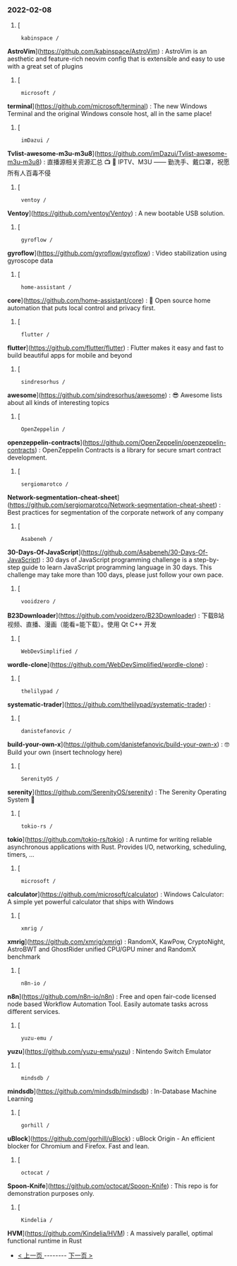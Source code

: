 ### 2022-02-08 
1. [
    

        kabinspace /
**AstroVim**](https://github.com/kabinspace/AstroVim) : AstroVim is an aesthetic and feature-rich neovim config that is extensible and easy to use with a great set of plugins
1. [
    

        microsoft /
**terminal**](https://github.com/microsoft/terminal) : The new Windows Terminal and the original Windows console host, all in the same place!
1. [
    

        imDazui /
**Tvlist-awesome-m3u-m3u8**](https://github.com/imDazui/Tvlist-awesome-m3u-m3u8) : 直播源相关资源汇总 📺 💯 IPTV、M3U —— 勤洗手、戴口罩，祝愿所有人百毒不侵
1. [
    

        ventoy /
**Ventoy**](https://github.com/ventoy/Ventoy) : A new bootable USB solution.
1. [
    

        gyroflow /
**gyroflow**](https://github.com/gyroflow/gyroflow) : Video stabilization using gyroscope data
1. [
    

        home-assistant /
**core**](https://github.com/home-assistant/core) : 🏡 Open source home automation that puts local control and privacy first.
1. [
    

        flutter /
**flutter**](https://github.com/flutter/flutter) : Flutter makes it easy and fast to build beautiful apps for mobile and beyond
1. [
    

        sindresorhus /
**awesome**](https://github.com/sindresorhus/awesome) : 😎 Awesome lists about all kinds of interesting topics
1. [
    

        OpenZeppelin /
**openzeppelin-contracts**](https://github.com/OpenZeppelin/openzeppelin-contracts) : OpenZeppelin Contracts is a library for secure smart contract development.
1. [
    

        sergiomarotco /
**Network-segmentation-cheat-sheet**](https://github.com/sergiomarotco/Network-segmentation-cheat-sheet) : Best practices for segmentation of the corporate network of any company
1. [
    

        Asabeneh /
**30-Days-Of-JavaScript**](https://github.com/Asabeneh/30-Days-Of-JavaScript) : 30 days of JavaScript programming challenge is a step-by-step guide to learn JavaScript programming language in 30 days. This challenge may take more than 100 days, please just follow your own pace.
1. [
    

        vooidzero /
**B23Downloader**](https://github.com/vooidzero/B23Downloader) : 下载B站视频、直播、漫画（能看=能下载）。使用 Qt C++ 开发
1. [
    

        WebDevSimplified /
**wordle-clone**](https://github.com/WebDevSimplified/wordle-clone) : 
1. [
    

        thelilypad /
**systematic-trader**](https://github.com/thelilypad/systematic-trader) : 
1. [
    

        danistefanovic /
**build-your-own-x**](https://github.com/danistefanovic/build-your-own-x) : 🤓 Build your own (insert technology here)
1. [
    

        SerenityOS /
**serenity**](https://github.com/SerenityOS/serenity) : The Serenity Operating System 🐞
1. [
    

        tokio-rs /
**tokio**](https://github.com/tokio-rs/tokio) : A runtime for writing reliable asynchronous applications with Rust. Provides I/O, networking, scheduling, timers, ...
1. [
    

        microsoft /
**calculator**](https://github.com/microsoft/calculator) : Windows Calculator: A simple yet powerful calculator that ships with Windows
1. [
    

        xmrig /
**xmrig**](https://github.com/xmrig/xmrig) : RandomX, KawPow, CryptoNight, AstroBWT and GhostRider unified CPU/GPU miner and RandomX benchmark
1. [
    

        n8n-io /
**n8n**](https://github.com/n8n-io/n8n) : Free and open fair-code licensed node based Workflow Automation Tool. Easily automate tasks across different services.
1. [
    

        yuzu-emu /
**yuzu**](https://github.com/yuzu-emu/yuzu) : Nintendo Switch Emulator
1. [
    

        mindsdb /
**mindsdb**](https://github.com/mindsdb/mindsdb) : In-Database Machine Learning
1. [
    

        gorhill /
**uBlock**](https://github.com/gorhill/uBlock) : uBlock Origin - An efficient blocker for Chromium and Firefox. Fast and lean.
1. [
    

        octocat /
**Spoon-Knife**](https://github.com/octocat/Spoon-Knife) : This repo is for demonstration purposes only.
1. [
    

        Kindelia /
**HVM**](https://github.com/Kindelia/HVM) : A massively parallel, optimal functional runtime in Rust 

- [ < 上一页 ](https://github.com/able8/github-trending-daily-record/blob/master/2022-02-07.md) -------- [ 下一页 > ](https://github.com/able8/github-trending-daily-record/blob/master/2022-02-09.md)